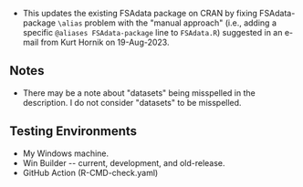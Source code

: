 * This updates the existing FSAdata package on CRAN by fixing FSAdata-package `\alias` problem with the "manual approach" (i.e., adding a specific `@aliases FSAdata-package` line to `FSAdata.R`) suggested in an e-mail from Kurt Hornik on 19-Aug-2023.

## Notes
* There may be a note about "datasets" being misspelled in the description. I do not consider "datasets" to be misspelled.

## Testing Environments
* My Windows machine.
* Win Builder -- current, development, and old-release.
* GitHub Action (R-CMD-check.yaml)